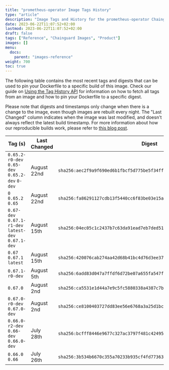 ```yaml
---
title: "prometheus-operator Image Tags History"
type: "article"
description: "Image Tags and History for the prometheus-operator Chainguard Image"
date: 2023-06-22T11:07:52+02:00
lastmod: 2023-06-22T11:07:52+02:00
draft: false
tags: ["Reference", "Chainguard Images", "Product"]
images: []
menu:
  docs:
    parent: "images-reference"
weight: 700
toc: true
---
```


The following table contains the most recent tags and digests that can be used to pin your Dockerfile to a specific build of this image. Check our guide on [Using the Tag History API](/chainguard/chainguard-images/using-the-tag-history-api/) for information on how to fetch all tags from an image and how to pin your Dockerfile to a specific digest.

Please note that digests and timestamps only change when there is a change to the image, even though images are rebuilt every night. The "Last Changed" column indicates when the image was last modified, and doesn't always reflect the latest build timestamp. For more information about how our reproducible builds work, please refer to [this blog post](https://www.chainguard.dev/unchained/reproducing-chainguards-reproducible-image-builds).

| Tag (s)                                               | Last Changed | Digest                                                                    |
|-------------------------------------------------------|--------------|---------------------------------------------------------------------------|
|  `0.65.2-r0-dev` `0.65-dev` `0.65.2-dev` `0-dev`      | August 22nd  | `sha256:aec2f9a9f690ed6b1fbcf5d775be5f34ffcba88db599ee25961c6cc977c91c00` |
|  `0` `0.65.2` `0.65`                                  | August 22nd  | `sha256:fa86291127cdb13f5440cc6f83be03e15a0b4b94c6733c13fd50d0b0e9c06485` |
|  `0.67-dev` `0.67.1-r1-dev` `latest-dev` `0.67.1-dev` | August 15th  | `sha256:04ec05c1c2437b7c63da91ead7eb7ded51eecea5890b20b1b6ff7aefdd0cff0d` |
|  `0.67` `0.67.1` `latest`                             | August 15th  | `sha256:420076cab274aa42d68b41bc4d76d3ee37740e40b2de8a92a0fbf3670d489639` |
|  `0.67.1-r0-dev`                                      | August 5th   | `sha256:6add83d047a7ffdf6d72be07a655fa547f7b52c76f216a1c3565c280ff0c5006` |
|  `0.67.0`                                             | August 2nd   | `sha256:ca5531e1d44a7e9c5fc5880338a4387c7b3c62367b4a6e3f5fe200952445dafe` |
|  `0.67.0-r0-dev` `0.67.0-dev`                         | August 2nd   | `sha256:ce8100403727dd83ee56e6768a3a25d1bc62b82bf67d4055274b85c06850e624` |
|  `0.66.0-r2-dev` `0.66-dev` `0.66.0-dev`              | July 28th    | `sha256:bcfff8446e9677c327ac3797f481c42495d2921ef801909dac55d728d96a91f7` |
|  `0.66.0` `0.66`                                      | July 26th    | `sha256:3b534b6670c355a70233b935cf4fd7736308ef2adbf6e10f05f6ca82ec4a936d` |
